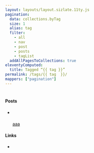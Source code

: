 ```yaml
---
layout: layouts/layout.sizlate.11ty.js
pagination:
  data: collections.byTag
  size: 1
  alias: tag
  filter:
    - all
    - nav
    - post
    - posts
    - tagList
  addAllPagesToCollections: true
eleventyComputed:
  title: Tagged “{{ tag }}”
permalink: /tags/{{ tag  }}/
mappers: ["pagination"]
---
```

<h1 class="title"></h1>


<div class="category-summary contained">
<h4>Posts</h4>
<ul class="posts_holder"><li class="section link">
    <a class="link" target="other_window" href="">
        <h5>
            <img class="favIcon"><span class="title"></span>
        </h5>
    </a>
    <a class="created" href="">aaa</a>
</li></ul>
</div>

<div class="category-summary contained">
<h4>Links</h4>
<ul class="links_holder">

<li class="section link">
    <a class="link" target="_blank" href=" ">
        <h5>
            <img class="favIcon"><span class="title"></span>
        </h5>
    </a>
    <a class="created" href=""></a>
</li>


</ul>
</div>